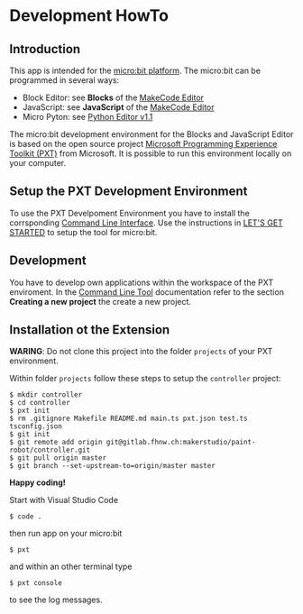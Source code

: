 # Development HowTo

## Introduction

This app is intended for the [micro:bit platform](https://www.microbit.org/). The micro:bit can be programmed in several ways:

 - Block Editor: see **Blocks** of the [MakeCode Editor](https://makecode.microbit.org/#) 
 - JavaScript: see **JavaScript** of the [MakeCode Editor](https://makecode.microbit.org/#)
 - Micro Pyton: see [Python Editor v1.1](https://python.microbit.org/v/1.1)

The micro:bit development environment for the Blocks and JavaScript Editor is based on the open source project [Microsoft Programming Experience Toolkit (PXT)](https://makecode.com/docs) from Microsoft. It is possible to run this environment locally on your computer.

## Setup the PXT Development Environment

To use the PXT Develpoment Environment you have to install the corrsponding [Command Line Interface](https://makecode.microbit.org/cli). Use the instructions in [LET'S GET STARTED](https://makecode.com/cli) to setup the tool for micro:bit.

## Development

You have to develop own applications within the workspace of the PXT enviroment. In the [Command Line Tool](https://makecode.com/cli) documentation refer to the section **Creating a new project** the create a new project.

## Installation ot the Extension

**WARING**: Do not clone this project into the folder ``projects`` of your PXT environment.

Within folder ``projects`` follow these steps to setup the ```controller``` project:

```script
$ mkdir controller
$ cd controller
$ pxt init
$ rm .gitignore Makefile README.md main.ts pxt.json test.ts tsconfig.json
$ git init
$ git remote add origin git@gitlab.fhnw.ch:makerstudio/paint-robot/controller.git
$ git pull origin master
$ git branch --set-upstream-to=origin/master master
```

**Happy coding!**

Start with Visual Studio Code

```script
$ code .
```

then run app on your micro:bit

```script
$ pxt
```

and within an other terminal type

```script
$ pxt console
```

to see the log messages.

